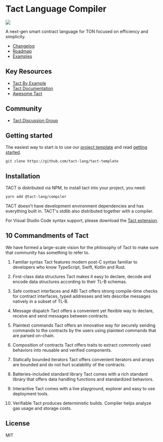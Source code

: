 # Tact Language Compiler

<img src="https://raw.githubusercontent.com/tact-lang/tact-docs/main/public/banner.jpeg">

A next-gen smart contract language for TON focused on efficiency and simplicity.

- [Changelog](/CHANGELOG.md)
- [Roadmap](/ROADMAP.md)
- [Examples](/examples/)

## Key Resources

- [Tact By Example](https://tact-by-example.org/00-hello-world)
- [Tact Documentation](https://docs.tact-lang.org)
- [Awesome Tact](https://github.com/tact-lang/awesome-tact)

## Community

- [Tact Discussion Group](https://t.me/tactlang)

## Getting started

The easiest way to start is to use our [project template](https://github.com/tact-lang/tact-template) and read [getting started](https://docs.tact-lang.org).

```
git clone https://github.com/tact-lang/tact-template
```

## Installation

TACT is distributed via NPM, to install tact into your project, you need:

```bash
yarn add @tact-lang/compiler
```

TACT doesn't have development environment dependencies and has everything built in. TACT's stdlib also distributed together with a compiler.

For Visual Studio Code syntax support, please download the [Tact extension](https://marketplace.visualstudio.com/items?itemName=KonVik.tact-lang-vscode).

## 10 Commandments of Tact

We have formed a large-scale vision for the philosophy of Tact to make sure that community has something to refer to.

1. Familiar syntax
   Tact features modern post-C syntax familiar to developers who know TypeScript, Swift, Kotlin and Rust.

2. First-class data structures
   Tact makes it easy to declare, decode and encode data structures according to their TL-B schemas.

3. Safe contract interfaces and ABI
   Tact offers strong compile-time checks for contract interfaces, typed addresses and lets describe messages natively in a subset of TL-B.

4. Message dispatch
   Tact offers a convenient yet flexible way to declare, receive and send messages between contracts.

5. Plaintext commands
   Tact offers an innovative way for securely sending commands to the contracts by the users using plaintext commands that are parsed on-chain.

6. Composition of contracts
   Tact offers traits to extract commonly used behaviors into reusable and verified components.

7. Statically bounded iterators
   Tact offers convenient iterators and arrays are bounded and do not hurt scalability of the contracts.

8. Batteries-included standard library
   Tact comes with a rich standard library that offers data handling functions and standardized behaviors.

9. Interactive
   Tact comes with a live playground, explorer and easy to use deployment tools.

10. Verifiable
    Tact produces deterministic builds. Compiler helps analyze gas usage and storage costs.

## License

MIT
